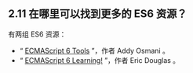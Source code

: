 ## 2.11 在哪里可以找到更多的 ES6 资源？

有两组 ES6 资源：

* “ [ECMAScript 6 Tools](https://github.com/addyosmani/es6-tools) ”，作者 Addy Osmani 。
* “ [ECMAScript 6 Learning!](https://github.com/ericdouglas/ES6-Learning) ”，作者 Eric Douglas 。